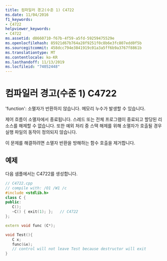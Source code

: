 ```yaml
---
title: 컴파일러 경고(수준 1) C4722
ms.date: 11/04/2016
f1_keywords:
- C4722
helpviewer_keywords:
- C4722
ms.assetid: d8660710-f67b-4f59-a5fd-59259475529e
ms.openlocfilehash: 85921d67b764a28f9251f0c8b6e3fc807edd0f5b
ms.sourcegitcommit: 458dcc794e3841919c01a3a5ff6b9a3767f8861b
ms.translationtype: MT
ms.contentlocale: ko-KR
ms.lasthandoff: 11/13/2019
ms.locfileid: "74052448"
---
```

# <a name="compiler-warning-level-1-c4722"></a>컴파일러 경고(수준 1) C4722

'function': 소멸자가 반환하지 않습니다. 메모리 누수가 발생할 수 있습니다.

제어 흐름이 소멸자에서 종료됩니다. 스레드 또는 전체 프로그램이 종료되고 할당된 리소스를 해제할 수 없습니다.  또한 예외 처리 중 스택 해제를 위해 소멸자가 호출될 경우 실행 파일의 동작이 정의되지 않습니다.

이 문제를 해결하려면 소멸자 반환을 방해하는 함수 호출을 제거합니다.

## <a name="example"></a>예제

다음 샘플에서는 C4722를 생성합니다.

```cpp
// C4722.cpp
// compile with: /O1 /W1 /c
#include <stdlib.h>
class C {
public:
   C();
   ~C() { exit(1); };   // C4722
};

extern void func (C*);

void Test(){
   C x;
   func(&x);
   // control will not leave Test because destructor will exit
}
```